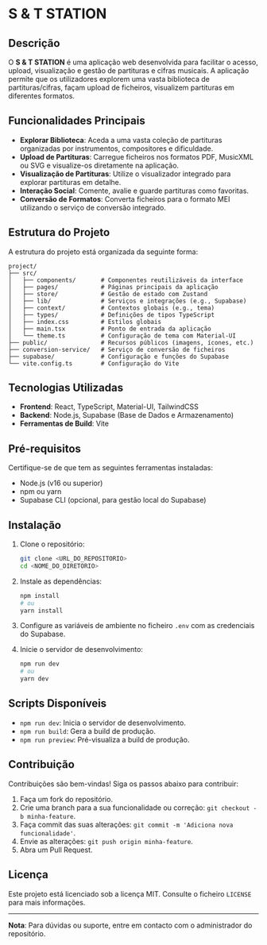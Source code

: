 # S & T STATION

## Descrição

O **S & T STATION** é uma aplicação web desenvolvida para facilitar o acesso, upload, visualização e gestão de partituras e cifras musicais. A aplicação permite que os utilizadores explorem uma vasta biblioteca de partituras/cifras, façam upload de ficheiros, visualizem partituras em diferentes formatos.

## Funcionalidades Principais

- **Explorar Biblioteca**: Aceda a uma vasta coleção de partituras organizadas por instrumentos, compositores e dificuldade.
- **Upload de Partituras**: Carregue ficheiros nos formatos PDF, MusicXML ou SVG e visualize-os diretamente na aplicação.
- **Visualização de Partituras**: Utilize o visualizador integrado para explorar partituras em detalhe.
- **Interação Social**: Comente, avalie e guarde partituras como favoritas.
- **Conversão de Formatos**: Converta ficheiros para o formato MEI utilizando o serviço de conversão integrado.

## Estrutura do Projeto

A estrutura do projeto está organizada da seguinte forma:

```
project/
├── src/
│   ├── components/       # Componentes reutilizáveis da interface
│   ├── pages/            # Páginas principais da aplicação
│   ├── store/            # Gestão de estado com Zustand
│   ├── lib/              # Serviços e integrações (e.g., Supabase)
│   ├── context/          # Contextos globais (e.g., tema)
│   ├── types/            # Definições de tipos TypeScript
│   ├── index.css         # Estilos globais
│   ├── main.tsx          # Ponto de entrada da aplicação
│   └── theme.ts          # Configuração de tema com Material-UI
├── public/               # Recursos públicos (imagens, ícones, etc.)
├── conversion-service/   # Serviço de conversão de ficheiros
├── supabase/             # Configuração e funções do Supabase
└── vite.config.ts        # Configuração do Vite
```

## Tecnologias Utilizadas

- **Frontend**: React, TypeScript, Material-UI, TailwindCSS
- **Backend**: Node.js, Supabase (Base de Dados e Armazenamento)
- **Ferramentas de Build**: Vite

## Pré-requisitos

Certifique-se de que tem as seguintes ferramentas instaladas:

- Node.js (v16 ou superior)
- npm ou yarn
- Supabase CLI (opcional, para gestão local do Supabase)

## Instalação

1. Clone o repositório:

   ```bash
   git clone <URL_DO_REPOSITORIO>
   cd <NOME_DO_DIRETORIO>
   ```

2. Instale as dependências:

   ```bash
   npm install
   # ou
   yarn install
   ```

3. Configure as variáveis de ambiente no ficheiro `.env` com as credenciais do Supabase.

4. Inicie o servidor de desenvolvimento:

   ```bash
   npm run dev
   # ou
   yarn dev
   ```


## Scripts Disponíveis

- `npm run dev`: Inicia o servidor de desenvolvimento.
- `npm run build`: Gera a build de produção.
- `npm run preview`: Pré-visualiza a build de produção.

## Contribuição

Contribuições são bem-vindas! Siga os passos abaixo para contribuir:

1. Faça um fork do repositório.
2. Crie uma branch para a sua funcionalidade ou correção: `git checkout -b minha-feature`.
3. Faça commit das suas alterações: `git commit -m 'Adiciona nova funcionalidade'`.
4. Envie as alterações: `git push origin minha-feature`.
5. Abra um Pull Request.

## Licença

Este projeto está licenciado sob a licença MIT. Consulte o ficheiro `LICENSE` para mais informações.

---

**Nota**: Para dúvidas ou suporte, entre em contacto com o administrador do repositório.
